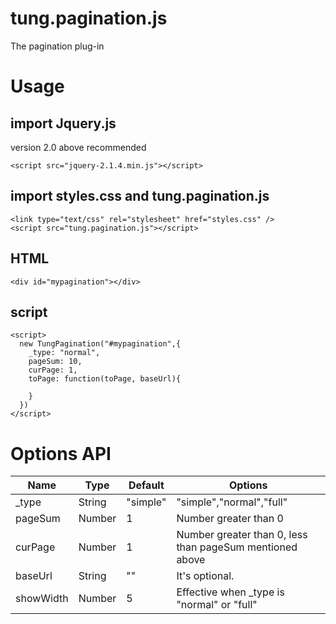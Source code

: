 # tung.pagination.js
The pagination plug-in

# Usage
## import Jquery.js
version 2.0 above recommended
```
<script src="jquery-2.1.4.min.js"></script>
```
## import styles.css and tung.pagination.js
```
<link type="text/css" rel="stylesheet" href="styles.css" />
<script src="tung.pagination.js"></script>
```
## HTML
```
<div id="mypagination"></div>
```
## script
```
<script>
  new TungPagination("#mypagination",{
    _type: "normal",
    pageSum: 10,
    curPage: 1,
    toPage: function(toPage, baseUrl){
      
    }
  })
</script>
```

# Options API
| Name | Type | Default | Options |
| --- | --- | --- | --- |
| _type | String | "simple" | "simple","normal","full" |
| pageSum | Number | 1 | Number greater than 0 |
| curPage | Number | 1 | Number greater than 0, less than pageSum mentioned above |
| baseUrl | String | "" | It's optional. |
| showWidth | Number | 5 | Effective when _type is "normal" or "full" |

